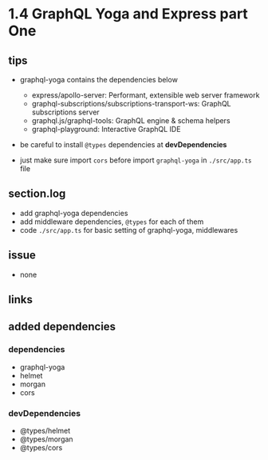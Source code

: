 # 1.4 GraphQL Yoga and Express part One

## tips

- graphql-yoga contains the dependencies below

  - express/apollo-server: Performant, extensible web server framework
  - graphql-subscriptions/subscriptions-transport-ws: GraphQL subscriptions server
  - graphql.js/graphql-tools: GraphQL engine & schema helpers
  - graphql-playground: Interactive GraphQL IDE

- be careful to install `@types` dependencies at **devDependencies**
- just make sure import `cors` before import `graphql-yoga` in `./src/app.ts` file

## section.log

- add graphql-yoga dependencies
- add middleware dependencies, `@types` for each of them
- code `./src/app.ts` for basic setting of graphql-yoga, middlewares

## issue

- none

## links

## added dependencies

### dependencies

- graphql-yoga
- helmet
- morgan
- cors

### devDependencies

- @types/helmet
- @types/morgan
- @types/cors

